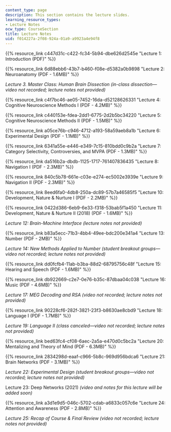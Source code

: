 ```yaml
---
content_type: page
description: This section contains the lecture slides.
learning_resource_types:
- Lecture Notes
ocw_type: CourseSection
title: Lecture Notes
uid: f014227a-2f08-924a-01a9-a9923a4e94f8
---
```


{{% resource_link c447d31c-c422-fc34-5b94-dbe626d2545e "Lecture 1: Introduction (PDF)" %}}

{{% resource_link 6d88ebb6-43b7-b460-f08e-d5382a0b9898 "Lecture 2: Neuroanatomy (PDF - 1.6MB)" %}}

_Lecture 3. Master Class: Human Brain Dissection (in-class dissection—video not recorded; lecture notes not provided)_

{{% resource_link c4f7bc46-ae05-7452-16da-d52128626331 "Lecture 4: Cognitive Neuroscience Methods I (PDF - 4.2MB)" %}}

{{% resource_link c440153e-fdea-2dd1-6775-2d2b5bc34220 "Lecture 5: Cognitive Neuroscience Methods II (PDF - 1.5MB)" %}}

{{% resource_link a05ce76b-c946-4712-a193-58a59aeb8a1b "Lecture 6: Experimental Design (PDF - 1.1MB)" %}}

{{% resource_link 6341a55e-e446-e349-7c15-810bdd0c9b2a "Lecture 7: Category Selectivity, Controversies, and MVPA (PDF - 1.3MB)" %}}

{{% resource_link da516b2a-dbdb-1125-1717-761407836435 "Lecture 8: Navigation I (PDF - 2.3MB)" %}}

{{% resource_link 840c5b78-661e-c03e-e274-ec5002e3939e "Lecture 9: Navigation II (PDF - 2.3MB)" %}}

{{% resource_link 8eed6fa0-4db8-250a-dc89-57b7a46585f5 "Lecture 10: Development, Nature & Nurture I (PDF - 2.2MB)" %}}

{{% resource_link 0422d386-6eb9-6e33-f318-53bab5f1a450 "Lecture 11: Development, Nature & Nurture II (2018) (PDF - 1.6MB)" %}}

_Lecture 12: Brain-Machine Interface (lecture notes not provided)_

{{% resource_link b83a5ecc-71b3-4bb4-49ee-bdc200e341a4 "Lecture 13: Number (PDF - 2MB)" %}}

_Lecture 14: New Methods Applied to Number (student breakout groups—video not recorded; lecture notes not provided)_

{{% resource_link dd0fcfb4-11ab-b3ba-88d2-68795756c48f "Lecture 15: Hearing and Speech (PDF - 1.6MB)" %}}

{{% resource_link db922669-c2e7-0e76-b35c-87dbaa04c038 "Lecture 16: Music (PDF - 4.6MB)" %}}

_Lecture 17: MEG Decoding and RSA (video not recorded; lecture notes not provided)_

{{% resource_link 90228cf6-282f-3821-23f3-b8630ae8cbd9 "Lecture 18: Language I (PDF - 1.7MB)" %}}

_Lecture 19: Language II (class canceled—video not recorded; lecture notes not provided)_

{{% resource_link bed63fc4-cf08-6aec-2a5a-e470d0c5bc2a "Lecture 20: Mentalizing and Theory of Mind (PDF - 6.3MB)" %}}

{{% resource_link 2834298d-eaaf-c966-5b8c-969d956bdca6 "Lecture 21: Brain Networks (PDF - 3.1MB)" %}}

_Lecture 22: Experimental Design (student breakout groups—video not recorded; lecture notes not provided)_

Lecture 23: Deep Networks (2021) _(video and notes for this lecture will be added soon)_

{{% resource_link a3d1e9d5-046c-5702-cdab-a6833c057c6e "Lecture 24: Attention and Awareness (PDF - 2.8MB)" %}}

_Lecture 25: Recap of Course & Final Review (video not recorded; lecture notes not provided)_